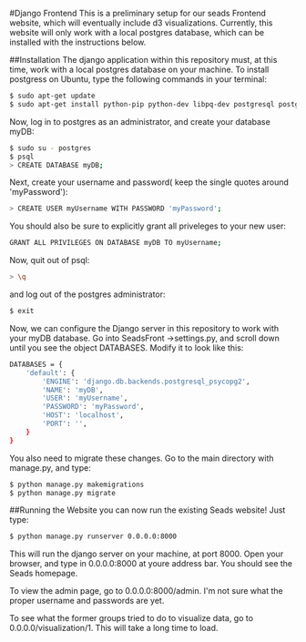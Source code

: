 #Django Frontend
This is a preliminary setup for our seads Frontend website, which will eventually include d3 visualizations. Currently, this website will only work with a local postgres database, which can be installed with the instructions below.

##Installation
The django application within this repository must, at this time, work with a local postgres database on your machine. To install postgress on Ubuntu, type the following commands in your terminal:
```sh
$ sudo apt-get update
$ sudo apt-get install python-pip python-dev libpq-dev postgresql postgresql-contrib
```

Now, log in to postgres as an administrator, and create your database myDB:
```sh
$ sudo su - postgres
$ psql
> CREATE DATABASE myDB;
```
Next, create your username and password( keep the single quotes around 'myPassword'):
```sh
> CREATE USER myUsername WITH PASSWORD 'myPassword';
```
You should also be sure to explicitly grant all priveleges to your new user:
```sh
GRANT ALL PRIVILEGES ON DATABASE myDB TO myUsername;
```
Now, quit out of psql:
```sh
> \q
```
and log out of the postgres administrator:
```sh
$ exit
```

Now, we can configure the Django server in this repository to work with your myDB database. Go into SeadsFront ->settings.py, and scroll down until you see the object DATABASES. Modify it to look like this:

```sh
DATABASES = {
    'default': {
        'ENGINE': 'django.db.backends.postgresql_psycopg2',
        'NAME': 'myDB',
        'USER': 'myUsername',
        'PASSWORD': 'myPassword',
        'HOST': 'localhost',
        'PORT': '',
    }
}
```
You also need to migrate these changes. Go to the main directory with manage.py, and type:

```sh
$ python manage.py makemigrations
$ python manage.py migrate
```

##Running the Website
you can now run the existing Seads website! Just type:

```sh
$ python manage.py runserver 0.0.0.0:8000
```

This will run the django server on your machine, at port 8000. Open your browser, and type in 0.0.0.0:8000 at youre address bar. You should see the Seads homepage.

To view the admin page, go to 0.0.0.0:8000/admin. I'm not sure what the proper username and passwords are yet.

To see what the former groups tried to do to visualize data, go to 0.0.0.0/visualization/1. This will take a long time to load.


